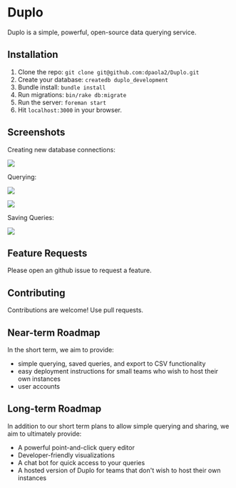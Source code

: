 # Duplo

Duplo is a simple, powerful, open-source data querying service.

## Installation

1. Clone the repo: `git clone git@github.com:dpaola2/Duplo.git`
2. Create your database: `createdb duplo_development`
3. Bundle install: `bundle install`
4. Run migrations: `bin/rake db:migrate`
5. Run the server: `foreman start`
6. Hit `localhost:3000` in your browser.

## Screenshots

Creating new database connections:

![](https://www.dropbox.com/s/gwlwjddszvqh1gj/Screenshot%202016-04-02%2016.02.18.png?dl=1)

Querying:

![](https://www.dropbox.com/s/3186lctawgq0u92/Screenshot%202016-04-02%2015.57.33.png?dl=1)

![](https://www.dropbox.com/s/18w39nonq5hkh19/Screenshot%202016-04-02%2016.03.21.png?dl=1)

Saving Queries:

![](https://www.dropbox.com/s/sethdo8j5to7r05/Screenshot%202016-04-02%2016.03.30.png?dl=1)

## Feature Requests

Please open an github issue to request a feature.

## Contributing

Contributions are welcome! Use pull requests.

## Near-term Roadmap

In the short term, we aim to provide:

- simple querying, saved queries, and export to CSV functionality
- easy deployment instructions for small teams who wish to host their own instances
- user accounts

## Long-term Roadmap

In addition to our short term plans to allow simple querying and sharing, we aim to ultimately provide:

- A powerful point-and-click query editor
- Developer-friendly visualizations
- A chat bot for quick access to your queries
- A hosted version of Duplo for teams that don't wish to host their own instances


